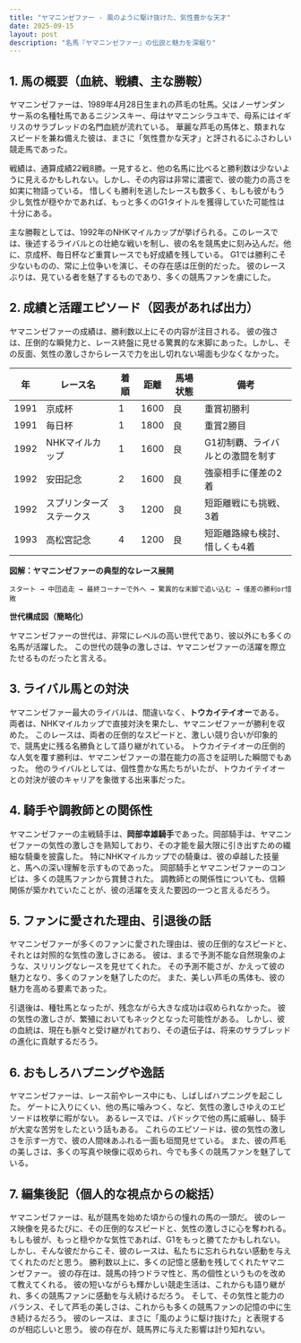 ```yaml
---
title: "ヤマニンゼファー - 風のように駆け抜けた、気性豊かな天才"
date: 2025-09-15
layout: post
description: "名馬『ヤマニンゼファー』の伝説と魅力を深堀り"
---
```


## 1. 馬の概要（血統、戦績、主な勝鞍）

ヤマニンゼファーは、1989年4月28日生まれの芦毛の牡馬。父はノーザンダンサー系の名種牡馬であるニジンスキー、母はヤマニンシラユキで、母系にはイギリスのサラブレッドの名門血統が流れている。  華麗な芦毛の馬体と、類まれなスピードを兼ね備えた彼は、まさに「気性豊かな天才」と評されるにふさわしい競走馬であった。

戦績は、通算成績22戦8勝。一見すると、他の名馬に比べると勝利数は少ないように見えるかもしれない。しかし、その内容は非常に濃密で、彼の能力の高さを如実に物語っている。  惜しくも勝利を逃したレースも数多く、もしも彼がもう少し気性が穏やかであれば、もっと多くのG1タイトルを獲得していた可能性は十分にある。

主な勝鞍としては、1992年のNHKマイルカップが挙げられる。このレースでは、後述するライバルとの壮絶な戦いを制し、彼の名を競馬史に刻み込んだ。他に、京成杯、毎日杯など重賞レースでも好成績を残している。  G1では勝利こそ少ないものの、常に上位争いを演じ、その存在感は圧倒的だった。  彼のレースぶりは、見ている者を魅了するものであり、多くの競馬ファンを虜にした。


## 2. 成績と活躍エピソード（図表があれば出力）

ヤマニンゼファーの成績は、勝利数以上にその内容が注目される。  彼の強さは、圧倒的な瞬発力と、レース終盤に見せる驚異的な末脚にあった。しかし、その反面、気性の激しさからレースで力を出し切れない場面も少なくなかった。

| 年 | レース名             | 着順 | 距離 | 馬場状態 | 備考                                    |
|---|----------------------|-----|-----|---------|-----------------------------------------|
| 1991 | 京成杯               | 1   | 1600 | 良       | 重賞初勝利                               |
| 1991 | 毎日杯               | 1   | 1800 | 良       | 重賞2勝目                               |
| 1992 | NHKマイルカップ       | 1   | 1600 | 良       | G1初制覇、ライバルとの激闘を制す         |
| 1992 | 安田記念             | 2   | 1600 | 良       | 強豪相手に僅差の2着                     |
| 1992 | スプリンターズステークス | 3   | 1200 | 良       | 短距離戦にも挑戦、3着                    |
| 1993 | 高松宮記念           | 4   | 1200 | 良       | 短距離路線も検討、惜しくも4着             |


**図解：ヤマニンゼファーの典型的なレース展開**

```
スタート → 中団追走 → 最終コーナーで外へ → 驚異的な末脚で追い込む → 僅差の勝利or惜敗
```

**世代構成図（簡略化）**

ヤマニンゼファーの世代は、非常にレベルの高い世代であり、彼以外にも多くの名馬が活躍した。  この世代の競争の激しさは、ヤマニンゼファーの活躍を際立たせるものだったと言える。


## 3. ライバル馬との対決

ヤマニンゼファー最大のライバルは、間違いなく、**トウカイテイオー**である。  両者は、NHKマイルカップで直接対決を果たし、ヤマニンゼファーが勝利を収めた。  このレースは、両者の圧倒的なスピードと、激しい競り合いが印象的で、競馬史に残る名勝負として語り継がれている。  トウカイテイオーの圧倒的な人気を覆す勝利は、ヤマニンゼファーの潜在能力の高さを証明した瞬間でもあった。 他のライバルとしては、個性豊かな馬たちがいたが、トウカイテイオーとの対決が彼のキャリアを象徴する出来事だった。


## 4. 騎手や調教師との関係性

ヤマニンゼファーの主戦騎手は、**岡部幸雄騎手**であった。岡部騎手は、ヤマニンゼファーの気性の激しさを熟知しており、その才能を最大限に引き出すための繊細な騎乗を披露した。  特にNHKマイルカップでの騎乗は、彼の卓越した技量と、馬への深い理解を示すものであった。  岡部騎手とヤマニンゼファーのコンビは、多くの競馬ファンから賞賛された。  調教師との関係性についても、信頼関係が築かれていたことが、彼の活躍を支えた要因の一つと言えるだろう。


## 5. ファンに愛された理由、引退後の話

ヤマニンゼファーが多くのファンに愛された理由は、彼の圧倒的なスピードと、それとは対照的な気性の激しさにある。  彼は、まるで予測不能な自然現象のような、スリリングなレースを見せてくれた。  その予測不能さが、かえって彼の魅力となり、多くのファンを魅了したのだ。  また、美しい芦毛の馬体も、彼の魅力を高める要素であった。

引退後は、種牡馬となったが、残念ながら大きな成功は収められなかった。  彼の気性の激しさが、繁殖においてもネックとなった可能性がある。  しかし、彼の血統は、現在も脈々と受け継がれており、その遺伝子は、将来のサラブレッドの進化に貢献するだろう。


## 6. おもしろハプニングや逸話

ヤマニンゼファーは、レース前やレース中にも、しばしばハプニングを起こした。  ゲートに入りにくい、他の馬に噛みつく、など、気性の激しさゆえのエピソードは枚挙に暇がない。  あるレースでは、パドックで他の馬に威嚇し、騎手が大変な苦労をしたという話もある。  これらのエピソードは、彼の気性の激しさを示す一方で、彼の人間味あふれる一面も垣間見せている。  また、彼の芦毛の美しさは、多くの写真や映像に収められ、今でも多くの競馬ファンを魅了している。


## 7. 編集後記（個人的な視点からの総括）

ヤマニンゼファーは、私が競馬を始めた頃からの憧れの馬の一頭だ。  彼のレース映像を見るたびに、その圧倒的なスピードと、気性の激しさに心を奪われる。  もしも彼が、もっと穏やかな気性であれば、G1をもっと勝てたかもしれない。しかし、そんな彼だからこそ、彼のレースは、私たちに忘れられない感動を与えてくれたのだと思う。  勝利数以上に、多くの記憶と感動を残してくれたヤマニンゼファー。  彼の存在は、競馬の持つドラマ性と、馬の個性というものを改めて教えてくれる。  彼の短いながらも輝かしい競走生活は、これからも語り継がれ、多くの競馬ファンに感動を与え続けるだろう。  そして、その気性と能力のバランス、そして芦毛の美しさは、これからも多くの競馬ファンの記憶の中に生き続けるだろう。  彼のレースは、まさに「風のように駆け抜けた」と表現するのが相応しいと思う。  彼の存在が、競馬界に与えた影響は計り知れない。
